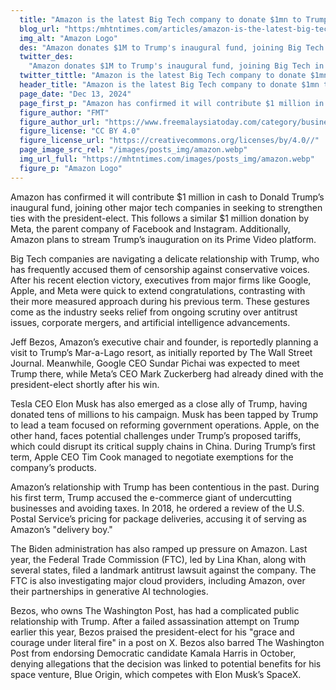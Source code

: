 ```yaml
---
  title: "Amazon is the latest Big Tech company to donate $1mn to Trump fund"
  blog_url: "https:/mhtntimes.com/articles/amazon-is-the-latest-big-tech-company-to-donate-$1mn-to-trump-fund"
  img_alt: "Amazon Logo"
  des: "Amazon donates $1M to Trump's inaugural fund, joining Big Tech in mending ties with the president-elect amid scrutiny over antitrust and AI issues. Read more on their evolving relationship."
  twitter_des:
    "Amazon donates $1M to Trump's inaugural fund, joining Big Tech in mending ties with the president-elect amid scrutiny over antitrust and AI issues. Read more on their evolving relationship."
  twitter_tittle: "Amazon is the latest Big Tech company to donate $1mn to Trump fund"
  header_title: "Amazon is the latest Big Tech company to donate $1mn to Trump fund"
  page_date: "Dec 13, 2024"
  page_first_p: "Amazon has confirmed it will contribute $1 million in cash to Donald Trump’s inaugural fund, joining other major tech companies in seeking to strengthen ties with the president-elect. This follows a similar $1 million donation by Meta, the parent company of Facebook and Instagram. Additionally, Amazon plans to stream Trump’s inauguration on its Prime Video platform."
  figure_author: "FMT"
  figure_author_url: "https://www.freemalaysiatoday.com/category/business/2019/02/01/amazon-profit-jumps-on-strong-holiday-quarter/"
  figure_license: "CC BY 4.0"
  figure_license_url: "https://creativecommons.org/licenses/by/4.0//"
  page_image_src_rel: "/images/posts_img/amazon.webp"
  img_url_full: "https://mhtntimes.com/images/posts_img/amazon.webp"
  figure_p: "Amazon Logo"
---
```


Amazon has confirmed it will contribute $1 million in cash to Donald Trump’s inaugural fund, joining other major tech companies in seeking to strengthen ties with the president-elect. This follows a similar $1 million donation by Meta, the parent company of Facebook and Instagram. Additionally, Amazon plans to stream Trump’s inauguration on its Prime Video platform.

Big Tech companies are navigating a delicate relationship with Trump, who has frequently accused them of censorship against conservative voices. After his recent election victory, executives from major firms like Google, Apple, and Meta were quick to extend congratulations, contrasting with their more measured approach during his previous term. These gestures come as the industry seeks relief from ongoing scrutiny over antitrust issues, corporate mergers, and artificial intelligence advancements.

Jeff Bezos, Amazon’s executive chair and founder, is reportedly planning a visit to Trump’s Mar-a-Lago resort, as initially reported by The Wall Street Journal. Meanwhile, Google CEO Sundar Pichai was expected to meet Trump there, while Meta’s CEO Mark Zuckerberg had already dined with the president-elect shortly after his win.

Tesla CEO Elon Musk has also emerged as a close ally of Trump, having donated tens of millions to his campaign. Musk has been tapped by Trump to lead a team focused on reforming government operations. Apple, on the other hand, faces potential challenges under Trump’s proposed tariffs, which could disrupt its critical supply chains in China. During Trump’s first term, Apple CEO Tim Cook managed to negotiate exemptions for the company’s products.

Amazon’s relationship with Trump has been contentious in the past. During his first term, Trump accused the e-commerce giant of undercutting businesses and avoiding taxes. In 2018, he ordered a review of the U.S. Postal Service’s pricing for package deliveries, accusing it of serving as Amazon’s "delivery boy."

The Biden administration has also ramped up pressure on Amazon. Last year, the Federal Trade Commission (FTC), led by Lina Khan, along with several states, filed a landmark antitrust lawsuit against the company. The FTC is also investigating major cloud providers, including Amazon, over their partnerships in generative AI technologies.

Bezos, who owns The Washington Post, has had a complicated public relationship with Trump. After a failed assassination attempt on Trump earlier this year, Bezos praised the president-elect for his "grace and courage under literal fire" in a post on X. Bezos also barred The Washington Post from endorsing Democratic candidate Kamala Harris in October, denying allegations that the decision was linked to potential benefits for his space venture, Blue Origin, which competes with Elon Musk’s SpaceX.

